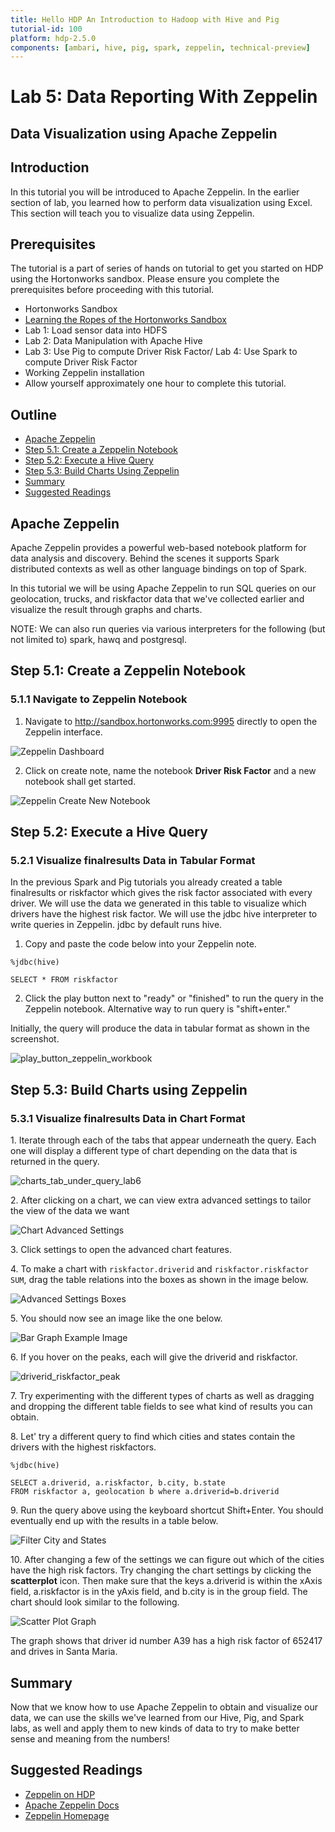 ```yaml
---
title: Hello HDP An Introduction to Hadoop with Hive and Pig
tutorial-id: 100
platform: hdp-2.5.0
components: [ambari, hive, pig, spark, zeppelin, technical-preview]
---
```


# Lab 5: Data Reporting With Zeppelin

## Data Visualization using Apache Zeppelin

## Introduction

In this tutorial you will be introduced to Apache Zeppelin. In the earlier section of lab, you learned how to perform data visualization
using Excel. This section will teach you to visualize data using Zeppelin.

## Prerequisites

The tutorial is a part of series of hands on tutorial to get you started on HDP using the Hortonworks sandbox. Please ensure you complete the prerequisites before proceeding with this tutorial.

*   Hortonworks Sandbox
*   [Learning the Ropes of the Hortonworks Sandbox](http://hortonworks.com/hadoop-tutorial/learning-the-ropes-of-the-hortonworks-sandbox/)
*   Lab 1: Load sensor data into HDFS
*   Lab 2: Data Manipulation with Apache Hive
*   Lab 3: Use Pig to compute Driver Risk Factor/ Lab 4: Use Spark to compute Driver Risk Factor
*   Working Zeppelin installation
*   Allow yourself approximately one hour to complete this tutorial.

## Outline

*   [Apache Zeppelin](#apache-zeppelin)
*   [Step 5.1: Create a Zeppelin Notebook](#step5.1)
*   [Step 5.2: Execute a Hive Query](#step5.2)
*   [Step 5.3: Build Charts Using Zeppelin](#step5.3)
*   [Summary](#summary-lab5)
*   [Suggested Readings](#suggested-readings-lab5)

## Apache Zeppelin <a id="apache-zeppelin"></a>

Apache Zeppelin provides a powerful web-based notebook platform for data analysis and discovery.
Behind the scenes it supports Spark distributed contexts as well as other language bindings on top of Spark.

In this tutorial we will be using Apache Zeppelin to run SQL queries on our geolocation, trucks, and
riskfactor data that we've collected earlier and visualize the result through graphs and charts.

NOTE: We can also run queries via various interpreters for the following (but not limited to) spark, hawq and postgresql.

## Step 5.1: Create a Zeppelin Notebook <a id="step5.1"></a>

### 5.1.1 Navigate to Zeppelin Notebook

1) Navigate to http://sandbox.hortonworks.com:9995 directly to open the Zeppelin interface.


![Zeppelin Dashboard](assets/zeppelin_welcome_page_hello_hdp_lab4.png)


2) Click on create note, name the notebook **Driver Risk Factor** and a new notebook shall get started.


![Zeppelin Create New Notebook](assets/zeppelin_create_new_notebook.png)


## Step 5.2: Execute a Hive Query <a id="step5.2"></a>

### 5.2.1 Visualize finalresults Data in Tabular Format

In the previous Spark and Pig tutorials you already created a table finalresults or riskfactor which gives the risk factor associated with every driver. We will use the data we generated in this table to visualize which drivers have the highest risk factor. We will use the jdbc hive interpreter to write queries in Zeppelin. jdbc by default runs hive.

1) Copy and paste the code below into your Zeppelin note.

~~~
%jdbc(hive)

SELECT * FROM riskfactor
~~~

2) Click the play button next to "ready" or "finished" to run the query in the Zeppelin notebook.
Alternative way to run query is "shift+enter."

Initially, the query will produce the data in tabular format as shown in the screenshot.


![play_button_zeppelin_workbook](assets/output_riskfactor_zeppelin_lab6.png)


## Step 5.3: Build Charts using Zeppelin <a id="step5.3"></a>

### 5.3.1 Visualize finalresults Data in Chart Format

1\. Iterate through each of the tabs that appear underneath the query.
Each one will display a different type of chart depending on the data that is returned in the query.


![charts_tab_under_query_lab6](assets/charts_tab_jdbc_lab6.png)


2\. After clicking on a chart, we can view extra advanced settings to tailor the view of the data we want


![Chart Advanced Settings](assets/bar_graph_zeppelin_lab6.png)


3\. Click settings to open the advanced chart features.

4\. To make a chart with `riskfactor.driverid` and `riskfactor.riskfactor SUM`, drag the table relations into the boxes as shown in the image below.


![Advanced Settings Boxes](assets/fields_set_keys_values_chart_lab6.png)


5\. You should now see an image like the one below.


![Bar Graph Example Image](assets/driverid_riskfactor_chart_lab6.png)


6\. If you hover on the peaks, each will give the driverid and riskfactor.


![driverid_riskfactor_peak](assets/hover_over_peaks_lab6.png)


7\. Try experimenting with the different types of charts as well as dragging and
dropping the different table fields to see what kind of results you can obtain.

8\. Let' try a different query to find which cities and states contain the drivers with the highest riskfactors.

~~~
%jdbc(hive)

SELECT a.driverid, a.riskfactor, b.city, b.state
FROM riskfactor a, geolocation b where a.driverid=b.driverid
~~~

9\. Run the query above using the keyboard shortcut Shift+Enter.
You should eventually end up with the results in a table below.


![Filter City and States](assets/queryFor_cities_states_highest_driver_riskfactor.png)


10\. After changing a few of the settings we can figure out which of the cities have the high risk factors.
Try changing the chart settings by clicking the **scatterplot** icon. Then make sure that the keys a.driverid
is within the xAxis field, a.riskfactor is in the yAxis field, and b.city is in the group field.
The chart should look similar to the following.


![Scatter Plot Graph](assets/visualize_cities_highest_driver_riskfactor_lab6.png)


The graph shows that driver id number A39 has a high risk factor of 652417 and drives in Santa Maria.

## Summary <a id="summary-lab5"></a>

Now that we know how to use Apache Zeppelin to obtain and visualize our data, we can use the skills
we've learned from our Hive, Pig, and Spark labs, as well and apply them to new kinds of data to
try to make better sense and meaning from the numbers!

## Suggested Readings <a id="suggested-readings-lab5"></a>

- [Zeppelin on HDP](http://hortonworks.com/hadoop/zeppelin/)
- [Apache Zeppelin Docs](https://zeppelin.incubator.apache.org/docs/)
- [Zeppelin Homepage](https://zeppelin.incubator.apache.org/)
